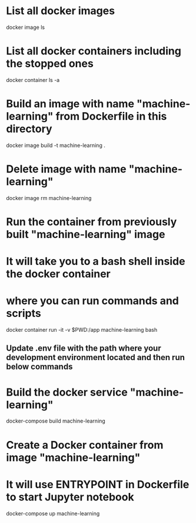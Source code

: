 # List all docker images
docker image ls

# List all docker containers including the stopped ones
docker container ls -a 

# Build an image with name "machine-learning" from Dockerfile in this directory
docker image build -t machine-learning .

# Delete image with name "machine-learning"
docker image rm machine-learning

# Run the container from previously built "machine-learning" image
# It will take you to a bash shell inside the docker container 
# where you can run commands and scripts
docker container run -it -v $PWD:/app machine-learning bash

## Update .env file with the path where your development environment located and then run below commands

# Build the docker service "machine-learning"
docker-compose build machine-learning

# Create a Docker container from image "machine-learning" 
# It will use ENTRYPOINT in Dockerfile to start Jupyter notebook
docker-compose up machine-learning
